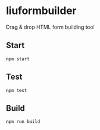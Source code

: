 # liuformbuilder

Drag &amp; drop HTML form building tool

## Start

```
npm start
```

## Test

```
npm test
```

## Build

```
npm run build
```